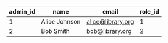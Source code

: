 | admin_id | name          | email             | role_id |
| -------- | ------------- | ----------------- | ------- |
| 1        | Alice Johnson | alice@library.org | 1       |
| 2        | Bob Smith     | bob@library.org   | 2       |